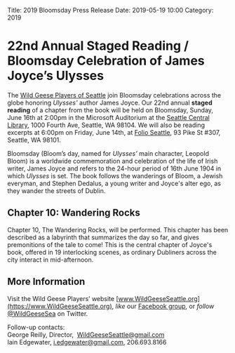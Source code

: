 Title: 2019 Bloomsday Press Release
Date: 2019-05-19 10:00
Category: 2019

# 22nd Annual Staged Reading / Bloomsday Celebration of James Joyce’s Ulysses

The [Wild Geese Players of Seattle](http://www.wildgeeseseattle.org/)
join Bloomsday celebrations across the globe honoring *Ulysses'* author James Joyce.
Our 22nd annual **staged reading** of a chapter from the book will be held
on Bloomsday, Sunday, June 16th at 2:00pm
in the Microsoft Auditorium at the [Seattle Central Library](http://www.spl.org/calendar-of-events),
1000 Fourth Ave, Seattle, WA 98104.
We will also be reading excerpts
at 6:00pm on Friday, June 14th,
at [Folio Seattle](http://www.folioseattle.org/), 93 Pike St #307, Seattle, WA 98101.

Bloomsday (Bloom’s day, named for *Ulysses’* main character, Leopold Bloom)
is a worldwide commemoration and celebration of the life of Irish writer, James Joyce
and refers to the 24-hour period of 16th June 1904 in which *Ulysses* is set.
The book follows the wanderings of Bloom, a Jewish everyman,
and Stephen Dedalus, a young writer and Joyce's alter ego,
as they wander the streets of Dublin.

## Chapter 10: Wandering Rocks

Chapter 10, The Wandering Rocks, will be performed.
This chapter has been described as a labyrinth that summarizes the day so far,
and gives premonitions of the tale to come!
This is the central chapter of Joyce's book, offered in 19 interlocking scenes,
as ordinary Dubliners across the city interact in mid-afternoon.

## More Information

Visit the Wild Geese Players’ website [www.WildGeeseSeattle.org](https://www.WildGeeseSeattle.org),
*like* our [Facebook group](https://www.facebook.com/groups/51261017427/),
or *follow* [@WildGeeseSea](http://twitter.com/wildgeesesea) on Twitter.

Follow-up contacts: <br/>
George Reilly, Director,  WildGeeseSeattle@gmail.com <br/>
Iain Edgewater, i.edgewater@gmail.com, 206.693.8166

